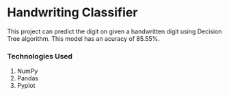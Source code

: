 # Handwriting Classifier
This project can predict the digit on given a handwritten digit using Decision Tree algorithm. This model has an acuracy of 85.55%.
### Technologies Used
1. NumPy
2. Pandas
3. Pyplot
